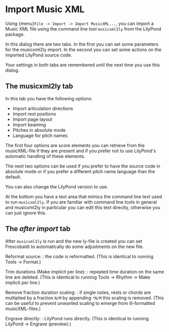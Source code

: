 # Import Music XML

Using {menu}`File -> Import -> Import MusicXML...`, you can import a Music XML
file using the command line tool `musicxml2ly` from the LilyPond package.

In this dialog there are two tabs. In the first you can set some parameters
for the musicxml2ly import. In the second you can set some actions on the
imported LilyPond source code.

Your settings in both tabs are remembered until the next time you use this dialog.

## The musicxml2ly tab

In this tab you have the following options:

* Import articulation directions
* Import rest positions
* Import page layout
* Import beaming
* Pitches in absolute mode
* Language for pitch names

The first four options are score elements you can retrieve from the
musicXML-file if they are present and if you prefer not to use LilyPond's
automatic handling of these elements.

The next two options can be used if you prefer to have the source code in
absolute mode or if you prefer a different pitch name language than the
default.

You can also change the LilyPond version to use.

At the bottom you have a text area that mimics the command line text used to
run `musicxml2ly`. If you are familiar with command line tools in general
and musicxml2ly in particular you can edit this text directly, otherwise you
can just ignore this.


## The *after import* tab

After `musicxml2ly` is run and the new ly-file is created you can set
Frescobaldi to automatically do some adjustments on the new file.

Reformat source:
:  the code is reformatted.
   (This is identical to running Tools -> Format.)

Trim durations (Make implicit per line):
:  repeated time duration on the same line are deleted.
   (This is identical to running Tools -> Rhythm -> Make implicit per line.)

Remove fraction duration scaling:
:  if single notes, rests or chords are multiplied by a fraction `N/M` by
   appending `*N/M` this scaling is removed.
   (This can be useful to prevent unwanted scaling to emerge from ill-formatted
   musicXML-files.)

Engrave directly:
:  LilyPond runs directly.
   (This is identical to running LilyPond -> Engrave (preview).)
